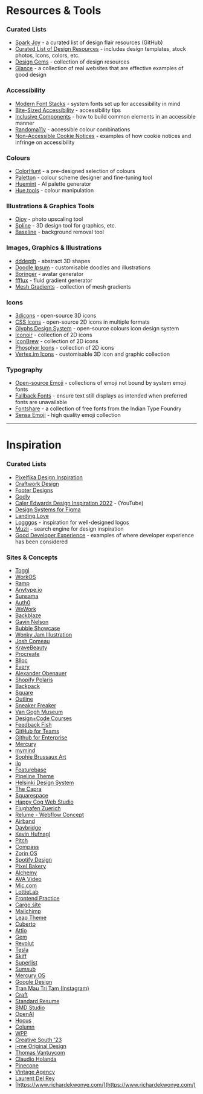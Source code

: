 # Resources & Tools


### Curated Lists

- [Spark Joy](https://github.com/sw-yx/spark-joy) - a curated list of design flair resources (GitHub)
- [Curated List of Design Resources](https://github.com/MohamedYoussouf/Design-Resources) - includes design templates, stock photos, icons, colors, etc.
- [Design Gems](https://www.designgems.co/) - collection of design resources
- [Glance](https://www.glance.fyi/) - a collection of real websites that are effective examples of good design

### Accessibility

- [Modern Font Stacks](https://modernfontstacks.com/) - system fonts set up for accessibility in mind
- [Bite-Sized Accessibility](https://bite-sized-a11y.com/) - accessibility tips
- [Inclusive Components](http://inclusive-components.design/) - how to build common elements in an accessible manner
- [Randoma11y](https://randoma11y.com/) - accessible colour combinations
- [Non-Accessible Cookie Notices](https://www.smashingmagazine.com/2023/04/potentially-dangerous-non-accessibility-cookie-notices/) - examples of how cookie notices and infringe on accessibility

### Colours

- [ColorHunt](https://colorhunt.co/) - a pre-designed selection of colours
- [Paletton](https://paletton.com/) - colour scheme designer and fine-tuning tool
- [Huemint](https://huemint.com/) - AI palette generator
- [Hue.tools](https://hue.tools/?format=hex) - colour manipulation

### Illustrations & Graphics Tools

- [Ojoy](https://ojoy.netlify.app/) - photo upscaling tool
- [Spline](https://spline.design/) - 3D design tool for graphics, etc.
- [Baseline](https://baseline.is/tools/background-remover/) - background removal tool

### Images, Graphics & Illustrations

- [dddepth](https://fffuel.co/dddepth/) - abstract 3D shapes
- [Doodle Ipsum](https://doodleipsum.com/) - customisable doodles and illustrations
- [Boringer](https://cmgriffing.github.io/boringer-avatars/) - avatar generator
- [ffflux](https://fffuel.co/ffflux/) - fluid gradient generator
- [Mesh Gradients](https://products.ls.graphics/mesh-gradients/) - collection of mesh gradients

### Icons

- [3dicons](https://3dicons.co/) - open-source 3D icons
- [CSS Icons](https://css.gg/) - open-source 2D icons in multiple formats
- [Glyphs Design System](https://glyphs.fyi/) - open-source colours icon design system
- [Iconoir](https://iconoir.com/) - collection of 2D icons
- [IconBrew](https://iconbrew.com/) - collection of 2D icons
- [Phosphor Icons](https://phosphoricons.com/) - collection of 2D icons
- [Vertex.im Icons](https://vertex.im/) - customisable 3D icon and graphic collection

### Typography

- [Open-source Emoji](https://emoji.openess.dev/) - collections of emoji not bound by system emoji fonts
- [Fallback Fonts](https://screenspan.net/fallback) - ensure text still displays as intended when preferred fonts are unavailable
- [Fontshare](https://www.fontshare.com/) - a collection of free fonts from the Indian Type Foundry
- [Sensa Emoji](https://sensa.co/emoji/) - high quality emoji collection


----

# Inspiration


### Curated Lists

- [Pixelfika Design Inspiration](https://pixelfika.com/)
- [Craftwork Design](https://craftwork.design/)
- [Footer Designs](https://www.awwwards.com/awwwards/collections/website-footer-design-best-practices/)
- [Godly](https://godly.website/)
- [Caler Edwards Design Inspiration 2022](https://youtube.com/watch?v=sCeiwVEjhx4) - (YouTube)
- [Design Systems for Figma](https://designsystemsforfigma.com/)
- [Landing.Love](https://www.landing.love/)
- [Logggos](https://www.logggos.club/) - inspiration for well-designed logos
- [Muzli](https://search.muz.li/) - search engine for design inspiration
- [Good Developer Experience](https://leerob.io/blog/developer-experience-examples) - examples of where developer experience has been considered

### Sites & Concepts

- [Toggl](https://toggl.com/)
- [WorkOS](https://workos.com/)
- [Ramp](https://ramp.com/)
- [Anytype.io](https://anytype.io/en)
- [Sunsama](https://www.sunsama.com/)
- [Auth0](https://auth0.com/)
- [WeWork](https://www.wework.com/)
- [Backblaze](https://www.backblaze.com/)
- [Gavin Nelson](https://nelson.co/)
- [Bubble Showcase](https://bubble.io/showcase)
- [Wonky Jam Illustration](https://wonkyjam.co.uk/)
- [Josh Comeau](https://www.joshwcomeau.com/)
- [KraveBeauty](https://kravebeauty.com/)
- [Procreate](https://procreate.com/)
- [Blloc](https://www.blloc.com/)
- [Every](https://every.to/)
- [Alexander Obenauer](https://alexanderobenauer.com/)
- [Shopify Polaris](https://polaris.shopify.com/)
- [Backpack](https://backpack.github.io/)
- [Square](https://squareup.com/)
- [Outline](https://www.getoutline.com/)
- [Sneaker Freaker](https://www.sneakerfreaker.com/)
- [Van Gogh Museum](https://www.vangoghmuseum.nl/en)
- [Design+Code Courses](https://designcode.io/courses)
- [Feedback Fish](https://feedback.fish/)
- [GitHub for Teams](https://github.com/team)
- [Github for Enterprise](https://github.com/enterprise)
- [Mercury](https://mercury.com/)
- [mymind](https://mymind.com/)
- [Sophie Brussaux Art](https://www.sophiebrussaux.com/)
- [ilo](https://ilo.so/)
- [Featurebase](https://featurebase.app/)
- [Pipeline Theme](https://pipeline.mediumra.re/)
- [Helsinki Design System](https://hds.hel.fi/)
- [The Capra](https://www.capra.ch/)
- [Squarespace](https://www.squarespace.com/)
- [Happy Cog Web Studio](https://www.happycog.com/)
- [Flughafen Zuerich](https://www.flughafen-zuerich.ch/en/passengers)
- [Relume - Webflow Concept](https://relume-cloneable.webflow.io/)
- [Airband](https://www.airband.co.uk/)
- [Daybridge](https://daybridge.com/)
- [Kevin Hufnagl](https://kevinhufnagl.com/)
- [Pitch](https://pitch.com/)
- [Compass](https://www.compass.com/)
- [Zorin OS](https://zorinos.com/)
- [Spotify Design](https://spotify.design/)
- [Pixel Bakery](https://pixelbakery.com/)
- [Alchemy](https://www.alchemy.com/)
- [AVA Video](https://vimeo.com/642263700?embedded=true&source=video_title&owner=843417)
- [Mic.com](https://www.mic.com/)
- [LottieLab](https://lottielab.com/)
- [Frontend Practice](https://www.frontendpractice.com/)
- [Cargo.site](https://cargo.site/)
- [Mailchimp](https://mailchimp.com/)
- [Leap Theme](https://leap.mediumra.re/)
- [Cuberto](https://cuberto.com/)
- [Attio](https://attio.com/)
- [Gem](https://www.gem.com/)
- [Revolut](https://www.revolut.com/)
- [Tesla](https://www.tesla.com/en_gb)
- [Skiff](https://skiff.com/)
- [Superlist](https://www.superlist.com/)
- [Sumsub](https://sumsub.com/)
- [Mercury OS](https://www.mercuryos.com/)
- [Google Design](https://design.google/)
- [Tran Mau Tri Tam (Instagram)](https://www.instagram.com/tranmautritam/)
- [Craft](https://www.craft.do/)
- [Standard Resume](https://standardresume.co/)
- [BMD Studio](https://www.brucemaudesign.com/)
- [OpenAI](https://openai.com/)
- [Hocus](https://github.com/hocus-dev/hocus)
- [Column](https://column.com/)
- [WPP](https://www.wpp.com/)
- [Creative South '23](https://www.creativesouth.com/)
- [j-me Original Design](https://www.j-me.com/)
- [Thomas Vantuycom](https://www.thomasvantuycom.com/)
- [Claudio Holanda](https://claudioholanda.ch/en/)
- [Pinecone](https://www.pinecone.io/)
- [Vintage Agency](https://vintage.agency/)
- [Laurent Del Rey](https://laurent.fyi)
- [https://www.richardekwonye.com/](https://www.richardekwonye.com/)
